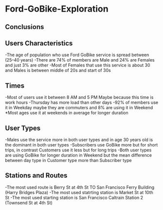 # Ford-GoBike-Exploration


## Conclusions

## Users Characteristics

-The age of population who use Ford GoBike service is spread between (25–40 years)
-There are 74% of members are Male and 24% are Females and just 3% are other
-Most of Females that use this service is about 30 and Males is between middle of 20s and start of 30s

## Times

-Most of users use it between 8 AM and 5 PM Maybe because this time is work hours
-Thursday has more load than other days
-92% of members use it in Weekday maybe they are commuters and 8% are using it in Weekend
*Most ages use it at weekends in average for longer duration

## User Types

-Males use the service more in both user types and in age 30 years old is the dominant in both user types
-Subscribers use GoBike more but for short trips, in contrast Customers use it less but for long trips
-Both user types are using GoBike for longer duration in Weekend but the mean difference between day type in Customer type more than Subscriber type

## Stations and Routes

-The most used route is Berry St at 4th St TO San Francisco Ferry Building (Harry Bridges Plaza)
-The most used statrting station is Market St at 10th St
-The most used starting station is San Francisco Caltrain Station 2 (Townsend St at 4th St)

